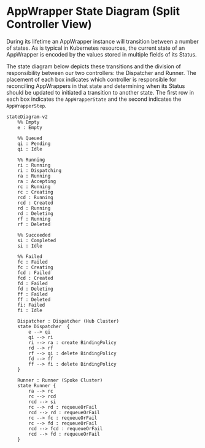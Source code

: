 # AppWrapper State Diagram (Split Controller View)
During its lifetime an AppWrapper instance will transition between a number of states.
As is typical in Kubernetes resources, the current state of an AppWrapper is encoded by the
values stored in multiple fields of its Status.

The state diagram below depicts these transitions and the division of
responsibility between our two controllers: the Dispatcher and Runner.
The placement of each box indicates which controller is responsible
for reconciling AppWrappers in that state and determining when its
Status should be updated to initiated a transition to another state.
The first row in each box indicates the `AppWrapperState` and the
second indicates the `AppWrapperStep`.

```mermaid
stateDiagram-v2
    %% Empty
    e : Empty

    %% Queued
    qi : Pending
    qi : Idle

    %% Running
    ri : Running
    ri : Dispatching
    ra : Running
    ra : Accepting
    rc : Running
    rc : Creating
    rcd : Running
    rcd : Created
    rd : Running
    rd : Deleting
    rf : Running
    rf : Deleted

    %% Succeeded
    si : Completed
    si : Idle

    %% Failed
    fc : Failed
    fc : Creating
    fcd : Failed
    fcd : Created
    fd : Failed
    fd : Deleting
    ff : Failed
    ff : Deleted
    fi: Failed
    fi : Idle

    Dispatcher : Dispatcher (Hub Cluster)
    state Dispatcher  {
        e --> qi
        qi --> ri
        ri --> ra : create BindingPolicy
        rd --> rf
        rf --> qi : delete BindingPolicy
        fd --> ff
        ff --> fi : delete BindingPolicy
    }

    Runner : Runner (Spoke Cluster)
    state Runner {
        ra --> rc
        rc --> rcd
        rcd --> si
        rc --> rd : requeueOrFail
        rcd --> rd : requeueOrFail
        rc --> fc : requeueOrFail
        rc --> fd : requeueOrFail
        rcd --> fcd : requeueOrFail
        rcd --> fd : requeueOrFail
    }
```
